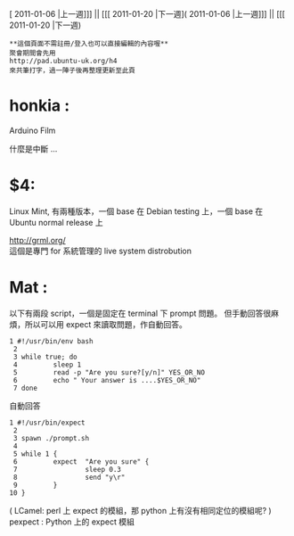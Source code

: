 [ 2011-01-06 |上一週]]] || [[[ 2011-01-20 |下一週]( 2011-01-06 |上一週]]] || [[[ 2011-01-20 |下一週)




    **這個頁面不需註冊/登入也可以直接編輯的內容喔**
    聚會期間會先用 
    http://pad.ubuntu-uk.org/h4 
    來共筆打字，過一陣子後再整理更新至此頁



# honkia :


Arduino Film

什麼是中斷 ...

# $4:

Linux Mint, 有兩種版本，一個 base 在 Debian testing 上，一個 base 在 Ubuntu normal release 上

<http://grml.org/>  
這個是專門 for 系統管理的 live system distrobution



# Mat :


以下有兩段 script，一個是固定在 terminal 下 prompt 問題。
但手動回答很麻煩，所以可以用 expect 來讀取問題，作自動回答。

    1 #!/usr/bin/env bash
     2 
     3 while true; do
     4         sleep 1
     5         read -p "Are you sure?[y/n]" YES_OR_NO
     6         echo " Your answer is ....$YES_OR_NO"
     7 done


自動回答

    1 #!/usr/bin/expect
     2 
     3 spawn ./prompt.sh
     4 
     5 while 1 {
     6         expect  "Are you sure" { 
     7                 sleep 0.3
     8                 send "y\r" 
     9         } 
    10 }


( LCamel: perl 上 expect 的模組，那 python 上有沒有相同定位的模組呢? )
pexpect : Python 上的 expect 模組